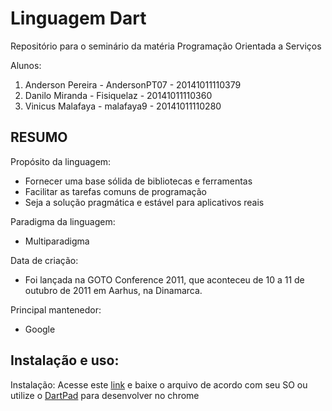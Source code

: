 # Linguagem Dart


Repositório para o seminário da matéria Programação Orientada a Serviços

Alunos:
1. Anderson Pereira - AndersonPT07 - 20141011110379
2. Danilo Miranda - Fisiquelaz - 20141011110360
3. Vinicus Malafaya - malafaya9 - 20141011110280

## RESUMO

Propósito da linguagem:
  - Fornecer uma base sólida de bibliotecas e ferramentas
  - Facilitar as tarefas comuns de programação
  - Seja a solução pragmática e estável para aplicativos reais

Paradigma da linguagem:
  - Multiparadigma

Data de criação:
  - Foi lançada na GOTO Conference 2011, que aconteceu de 10 a 11 de outubro de 2011 em Aarhus, na Dinamarca.

Principal mantenedor:
  - Google

## Instalação e uso:

Instalação: Acesse este [link](https://www.dartlang.org/install "Instalação") e baixe o arquivo de acordo com seu SO ou utilize o [DartPad](https://dartpad.dartlang.org/) para desenvolver no chrome
